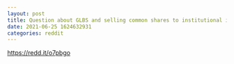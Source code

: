 ```yaml
--- 
layout: post 
title: Question about GLBS and selling common shares to institutional investors 
date: 2021-06-25 1624632931 
categories: reddit 
--- 
```

https://redd.it/o7pbgo